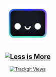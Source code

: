 <section align="center">
	<a href="https://houston.astro.build">
		<img
			alt="Houston"
			src="./images/houston.webp"
			width="120px"
		/>
	</a>
	<h1>
		<a href="https://en.wiktionary.org/wiki/less_is_more">
			<img
				alt="Less is More"
				src="https://readme-typing-svg.demolab.com?font=Roboto+Mono&weight=600&size=32&duration=3200&pause=400&center=true&vCenter=true&repeat=false&width=320&height=48&lines=Less+is+More"
				width="320px"
				height="48px"
			/>
		</a>
	</h1>
	<a href="https://trackgit.com">
		<img src="https://us-central1-trackgit-analytics.cloudfunctions.net/token/ping/lj6w45jrhdm0xrgtiflj" alt="Trackgit Views" />
	</a>
</section>
